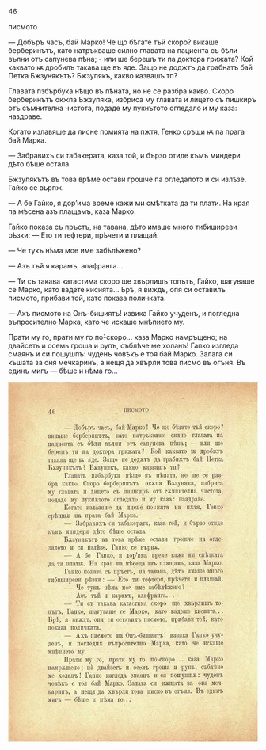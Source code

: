 ﻿46

писмото

— Добъръ часъ, бай Марко! Че що бѣгате тъй скоро? викаше берберинътъ, като натръкваше силно главата на пациента съ бѣли вълни отъ сапунева пѣна; - или ше берешъ ти па доктора грижата? Кой каквато ѭ дробилъ такава ще въ яде. Защо не доджтъ да грабнатъ бай Петка Бжзунякътъ? Бжзупякъ, какво казвашъ тп?

Главата пзбърбука нѣщо въ пѣната, но не се разбра какво. Скоро берберинътъ окжпа Бжзупяка, избриса му главата и лицето съ пишкиръ отъ съмнителна чистота, подаде му пукнътото огледало и му каза: наздраве.

Когато излавяше да лисне помията на пжтя, Генко срѣщи ѭ па прага бай Марка.

— Забравихъ си табакерата, каза той, и бързо отиде къмъ миндери дѣто бѣше остала.

Бжзупякътъ въ това врѣме остави грошче па огледалото и си излѣзе. Гайко се върпж.

— А бе Гайко, я дор’има време кажи ми смѣтката да ти плати. На края па мѣсена азъ плащамъ, каза Марко.

Гайко показа съ пръстъ, на тавана, дѣто имаше много тибиширеви рѣзки: — Ето ти тефтери, прѣчети и плащай.

— Че тукъ нѣма мое име забѣлѣжено?

— Азъ тъй я карамъ, алафранга...

— Ти съ такава катастима скоро ще хвърлишъ топътъ, Гайко, шагуваше се Марко, като вадете кисията... Брѣ, я виждъ, опя си оставилъ писмото, прибави той, като показа поличката.

— Ахъ писмото на Онъ-бишиятъ! извика Гайко учуденъ, и погледна въпросително Марка, като че искаше мнѣпието му.

Прати му го, прати му го по́-скоро... каза Марко намръщено; на двайсеть и осемь гроша и рупъ, съблѣче ме холанъ! Гапко изгледа смаянъ и си пошушпъ: чуденъ човѣкъ е тоя бай Марко. Залага си къшата за оня мечкаринъ, а нещя да хвърли това писмо въ огъня. Въ единъ мигъ — бѣше и нѣма го...

![original](images/057.jpg)

